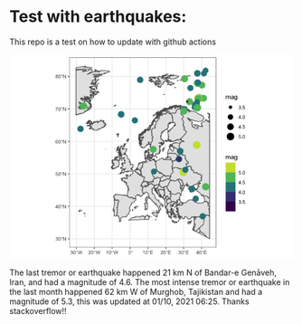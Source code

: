 <!-- README.md is generated from README.Rmd. Please edit that file -->

Test with earthquakes:
======================

This repo is a test on how to update with github actions

![](man/figures/README-unnamed-chunk-2-1.png)

The last tremor or earthquake happened 21 km N of Bandar-e Genāveh,
Iran, and had a magnitude of 4.6. The most intense tremor or earthquake
in the last month happened 62 km W of Murghob, Tajikistan and had a
magnitude of 5.3, this was updated at 01/10, 2021 06:25. Thanks
stackoverflow!!
